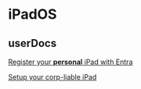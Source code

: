 # iPadOS 
## userDocs
[Register your **personal** iPad with Entra](https://github.com/pewtrusts/endpointDocs/blob/main/userDocs/mobileDevices/iPadOS/microsoftEntra/deviceRegistration/BYOD/ReadMe.md)

[Setup your corp-liable iPad](https://github.com/pewtrusts/endpointDocs/blob/main/userDocs/mobileDevices/iPadOS/microsoftEntra/deviceRegistration/corpLiable/ReadMe.md)
